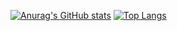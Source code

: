 [![Anurag's GitHub stats](https://github-readme-stats.vercel.app/api?username=ystgs?thema=radical)](https://github.com/anuraghazra/github-readme-stats)
[![Top Langs](https://github-readme-stats.vercel.app/api/top-langs/?username=ystgs&layout=compact?thema=radical)](https://github.com/anuraghazra/github-readme-stats)
